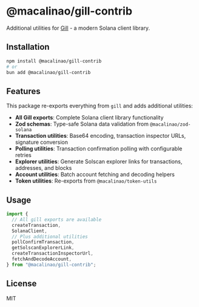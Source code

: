 # @macalinao/gill-contrib

Additional utilities for [Gill](https://github.com/DecalLabs/gill) - a modern Solana client library.

## Installation

```bash
npm install @macalinao/gill-contrib
# or
bun add @macalinao/gill-contrib
```

## Features

This package re-exports everything from `gill` and adds additional utilities:

- **All Gill exports**: Complete Solana client library functionality
- **Zod schemas**: Type-safe Solana data validation from `@macalinao/zod-solana`
- **Transaction utilities**: Base64 encoding, transaction inspector URLs, signature conversion
- **Polling utilities**: Transaction confirmation polling with configurable retries
- **Explorer utilities**: Generate Solscan explorer links for transactions, addresses, and blocks
- **Account utilities**: Batch account fetching and decoding helpers
- **Token utilities**: Re-exports from `@macalinao/token-utils`

## Usage

```typescript
import {
  // All gill exports are available
  createTransaction,
  SolanaClient,
  // Plus additional utilities
  pollConfirmTransaction,
  getSolscanExplorerLink,
  createTransactionInspectorUrl,
  fetchAndDecodeAccount,
} from "@macalinao/gill-contrib";
```

## License

MIT
